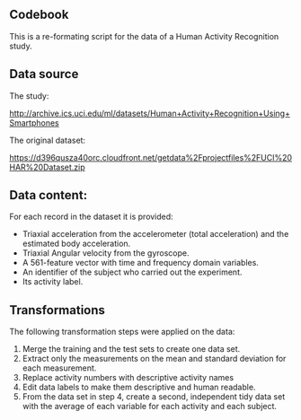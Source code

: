 ## Codebook

This is a re-formating script for the data of a Human Activity Recognition study.

## Data source

The study:

http://archive.ics.uci.edu/ml/datasets/Human+Activity+Recognition+Using+Smartphones

The original dataset:

https://d396qusza40orc.cloudfront.net/getdata%2Fprojectfiles%2FUCI%20HAR%20Dataset.zip

## Data content:

For each record in the dataset it is provided: 
- Triaxial acceleration from the accelerometer (total acceleration) and the estimated body acceleration. 
- Triaxial Angular velocity from the gyroscope. 
- A 561-feature vector with time and frequency domain variables. 
- An identifier of the subject who carried out the experiment.
- Its activity label. 

## Transformations

The following transformation steps were applied on the data:
1. Merge the training and the test sets to create one data set.
2. Extract only the measurements on the mean and standard deviation for each measurement.
3. Replace activity numbers with descriptive activity names
4. Edit data labels to make them descriptive and human readable.
5. From the data set in step 4, create a second, independent tidy data set with the average of each variable for each activity and each subject.
